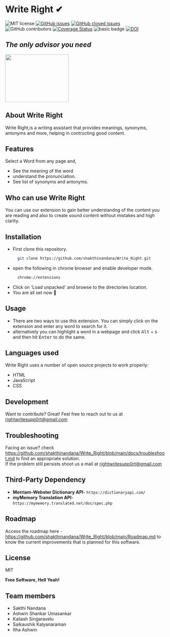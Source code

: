 # Write Right ✔
![MIT license](https://img.shields.io/badge/License-MIT-green.svg)
[![GitHub issues](https://img.shields.io/github/issues/shakthinandana/Write_Right)](https://github.com/shakthinandana/Write_Right/issues)
[![GitHub closed issues](https://img.shields.io/github/issues-closed/shakthinandana/Write_Right)](https://github.com/shakthinandana/Write_Right/issues?q=is%3Aissue+is%3Aclosed)
![GitHub contributors](https://img.shields.io/github/contributors/shakthinandana/Write_Right)
[![Coverage Status](https://coveralls.io/repos/github/shakthinandana/Write_Right/badge.svg?branch=main)](https://coveralls.io/github/shakthinandana/Write_Right?branch=main)
![basic badge](https://github.com/shakthinandana/Write_Right/actions/workflows/unit-test.yml/badge.svg)
<a href="https://zenodo.org/badge/latestdoi/401511933"><img src="https://zenodo.org/badge/401511933.svg" alt="DOI"></a>

## _The only advisor you need_

<img src="https://github.com/shakthinandana/Write_Right/blob/main/images/gotyour_back.jpg" width="200" height="150" />

## About Write Right
Write Right,is a writing assistant that provides meanings, synonyms, antonyms and more, helping in contructing good content.


## Features

Select a Word from any page and,
- See the meaning of the word
- understand the pronunciation.
- See list of synonyms and antonyms.

## Who can use Write Right

You can use our extension to gain better understandng of the content you are reading and also to create sound content without mistakes and high clarity.


## Installation
* First clone this repository.
  ```sh
    git clone https://github.com/shakthinandana/Write_Right.git
  ```
* open the following in chrome browser and enable developer mode.
  ```sh
    chrome://extensions
  ```
* Click on 'Load unpacked' and browse to the directories location.
* You are all set now :call_me_hand:

## Usage
* There are two ways to use this extension. You can simply click on the extension and enter any word to search for it.
* alternatively you can highlight a word in a webpage and click  <kbd>Alt</kbd> + <kbd>s</kbd> and then hit <kbd>Enter</kbd>  to do the same.

## Languages used

Write Right uses a number of open source projects to work properly:

- HTML
- JavaScript
- CSS

## Development

Want to contribute? Great!
Feel free to reach out to us at rightwritesupp0rt@gmail.com

## Troubleshooting
Facing an issue? check https://github.com/shakthinandana/Write_Right/blob/main/docs/troubleshoot.md to find an appropriate solution.<br>
If the problem still persists shoot us a mail at rightwritesupp0rt@gmail.com

## Third-Party Dependency

* **Merriam-Webster Dictionary API**- `https://dictionaryapi.com/`
* **myMemory Translation API**-`https://mymemory.translated.net/doc/spec.php`

## Roadmap

Access the roadmap here - https://github.com/shakthinandana/Write_Right/blob/main/Roadmap.md to know the current improvements that is planned for this software.

## License

MIT

**Free Software, Hell Yeah!**

## Team members
* Sakthi Nandana
* Ashwin Shankar Umasankar
* Kailash Singaravelu
* Saikaushik Kalyanaraman
* Itha Ashwin
